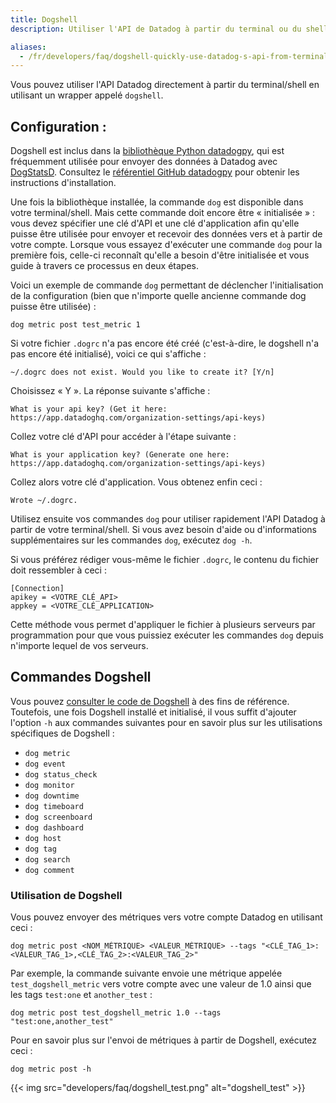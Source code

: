 ```yaml
---
title: Dogshell
description: Utiliser l'API de Datadog à partir du terminal ou du shell

aliases:
  - /fr/developers/faq/dogshell-quickly-use-datadog-s-api-from-terminal-shell
---
```

Vous pouvez utiliser l'API Datadog directement à partir du terminal/shell en utilisant un wrapper appelé `dogshell`.

## Configuration :

Dogshell est inclus dans la [bibliothèque Python datadogpy][1], qui est fréquemment utilisée pour envoyer des données à Datadog avec [DogStatsD][2]. Consultez le [référentiel GitHub datadogpy][3] pour obtenir les instructions d'installation.

Une fois la bibliothèque installée, la commande `dog` est disponible dans votre terminal/shell. Mais cette commande doit encore être « initialisée » : vous devez spécifier une clé d'API et une clé d'application afin qu'elle puisse être utilisée pour envoyer et recevoir des données vers et à partir de votre compte. Lorsque vous essayez d'exécuter une commande `dog` pour la première fois, celle-ci reconnaît qu'elle a besoin d'être initialisée et vous guide à travers ce processus en deux étapes.

Voici un exemple de commande `dog` permettant de déclencher l'initialisation de la configuration (bien que n'importe quelle ancienne commande dog puisse être utilisée) :

```text
dog metric post test_metric 1
```

Si votre fichier `.dogrc` n'a pas encore été créé (c'est-à-dire, le dogshell n'a pas encore été initialisé), voici ce qui s'affiche :

```text
~/.dogrc does not exist. Would you like to create it? [Y/n]
```

Choisissez « Y ». La réponse suivante s'affiche :

```text
What is your api key? (Get it here: https://app.datadoghq.com/organization-settings/api-keys)
```

Collez votre clé d'API pour accéder à l'étape suivante :

```text
What is your application key? (Generate one here: https://app.datadoghq.com/organization-settings/api-keys)
```

Collez alors votre clé d'application. Vous obtenez enfin ceci :

```text
Wrote ~/.dogrc.
```

Utilisez ensuite vos commandes `dog` pour utiliser rapidement l'API Datadog à partir de votre terminal/shell. Si vous avez besoin d'aide ou d'informations supplémentaires sur les commandes `dog`, exécutez `dog -h`.

Si vous préférez rédiger vous-même le fichier `.dogrc`, le contenu du fichier doit ressembler à ceci :

```text
[Connection]
apikey = <VOTRE_CLÉ_API>
appkey = <VOTRE_CLÉ_APPLICATION>
```
Cette méthode vous permet d'appliquer le fichier à plusieurs serveurs par programmation pour que vous puissiez exécuter les commandes `dog` depuis n'importe lequel de vos serveurs.

## Commandes Dogshell

Vous pouvez [consulter le code de Dogshell][4] à des fins de référence. Toutefois, une fois Dogshell installé et initialisé, il vous suffit d'ajouter l'option `-h` aux commandes suivantes pour en savoir plus sur les utilisations spécifiques de Dogshell :

* `dog metric`
* `dog event`
* `dog status_check`
* `dog monitor`
* `dog downtime`
* `dog timeboard`
* `dog screenboard`
* `dog dashboard`
* `dog host`
* `dog tag`
* `dog search`
* `dog comment`

### Utilisation de Dogshell

Vous pouvez envoyer des métriques vers votre compte Datadog en utilisant ceci :

```text
dog metric post <NOM_MÉTRIQUE> <VALEUR_MÉTRIQUE> --tags "<CLÉ_TAG_1>:<VALEUR_TAG_1>,<CLÉ_TAG_2>:<VALEUR_TAG_2>"
```

Par exemple, la commande suivante envoie une métrique appelée `test_dogshell_metric` vers votre compte avec une valeur de 1.0 ainsi que les tags `test:one` et `another_test` :

```text
dog metric post test_dogshell_metric 1.0 --tags "test:one,another_test"
```

Pour en savoir plus sur l'envoi de métriques à partir de Dogshell, exécutez ceci :

```text
dog metric post -h
```

{{< img src="developers/faq/dogshell_test.png" alt="dogshell_test" >}}

[1]: https://github.com/DataDog/datadogpy
[2]: /fr/metrics/dogstatsd_metrics_submission/
[3]: https://github.com/DataDog/datadogpy#installation
[4]: https://github.com/DataDog/datadogpy/tree/master/datadog/dogshell
